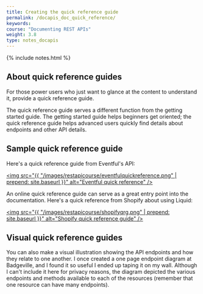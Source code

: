 ```yaml
---
title: Creating the quick reference guide
permalink: /docapis_doc_quick_reference/
keywords: 
course: "Documenting REST APIs"
weight: 3.8
type: notes_docapis
---
```

{% include notes.html %}

## About quick reference guides

For those power users who just want to glance at the content to understand it, provide a quick reference guide. 

The quick reference guide serves a different function from the getting started guide. The getting started guide helps beginners get oriented; the quick reference guide helps advanced users quickly find details about endpoints and other API details.

## Sample quick reference guide
Here's a quick reference guide from Eventful's API:

<a href="http://api.eventful.com/docs"><img src="{{ "/images/restapicourse/eventfulquickreference.png" | prepend: site.baseurl }}" alt="Eventful quick reference" /></a>

An online quick reference guide can serve as a great entry point into the documentation. Here's a quick reference from Shopify about using Liquid:

<a href="http://cheat.markdunkley.com/"><img src="{{ "/images/restapicourse/shopifyqrg.png" | prepend: site.baseurl }}" alt="Shopify quick reference guide" /></a>

## Visual quick reference guides
You can also make a visual illustration showing the API endpoints and how they relate to one another. I once created a one page endpoint diagram at Badgeville, and I found it so useful I ended up taping it on my wall. Although I can't include it here for privacy reasons, the diagram depicted the various endpoints and methods available to each of the resources (remember that one resource can have many endpoints).